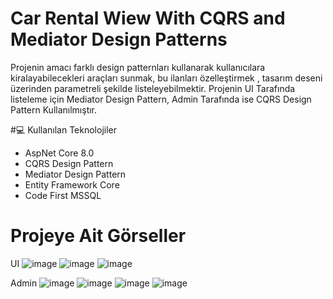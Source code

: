 # Car Rental Wiew With CQRS and Mediator Design Patterns
Projenin amacı farklı design patternları kullanarak kullanıcılara kiralayabilecekleri araçları sunmak, bu ilanları özelleştirmek , tasarım deseni üzerinden parametreli şekilde listeleyebilmektir. 
Projenin UI Tarafında listeleme için Mediator Design Pattern, Admin Tarafında ise CQRS Design Pattern Kullanılmıştır.

#💻 Kullanılan Teknolojiler
* AspNet Core 8.0
* CQRS Design Pattern
* Mediator Design Pattern
* Entity Framework Core
* Code First MSSQL

# Projeye Ait Görseller
UI 
![image](https://github.com/merkurluxury/CQRS-Mediator-DP-Rent-Car-Basic/assets/67855084/ed219161-0803-40aa-b978-adf7aaa4a21f)
![image](https://github.com/merkurluxury/CQRS-Mediator-DP-Rent-Car-Basic/assets/67855084/abd5b85e-fbdd-42e2-a488-8b9b1e41b240)
![image](https://github.com/merkurluxury/CQRS-Mediator-DP-Rent-Car-Basic/assets/67855084/dbb0afb4-b309-458c-ad2c-5dd935f13f27)

Admin
![image](https://github.com/merkurluxury/CQRS-Mediator-DP-Rent-Car-Basic/assets/67855084/429f4e6c-bca9-4de6-a82f-636758de5cc6)
![image](https://github.com/merkurluxury/CQRS-Mediator-DP-Rent-Car-Basic/assets/67855084/2c3bf7d1-d1d4-460b-836f-28ad5fc9bb4c)
![image](https://github.com/merkurluxury/CQRS-Mediator-DP-Rent-Car-Basic/assets/67855084/dbd1f538-3e70-4797-a8c0-9a8b4ddddda5)
![image](https://github.com/merkurluxury/CQRS-Mediator-DP-Rent-Car-Basic/assets/67855084/c80dac93-f658-454b-bcaa-1a18d0143c40)





